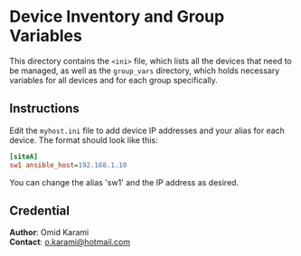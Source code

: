 # Device Inventory and Group Variables

This directory contains the `<ini>` file, which lists all the devices that need to be managed, as well as the `group_vars` directory, which holds necessary variables for all devices and for each group specifically.

## Instructions

Edit the `myhost.ini` file to add device IP addresses and your alias for each device. The format should look like this:

```ini
[siteA]
sw1 ansible_host=192.168.1.10
```

You can change the alias 'sw1' and the IP address as desired.

## Credential

**Author**: Omid Karami  
**Contact**: [o.karami@hotmail.com](mailto:o.karami@hotmail.com)